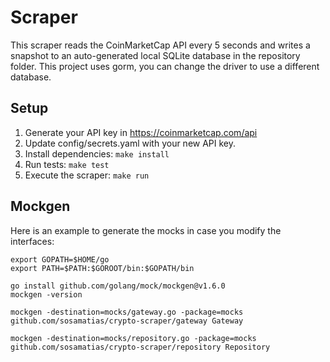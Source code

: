 # Scraper
This scraper reads the CoinMarketCap API every 5 seconds and writes a snapshot to an auto-generated local SQLite database in the repository folder. This project uses gorm, you can change the driver to use a different database.

## Setup
1) Generate your API key in https://coinmarketcap.com/api
2) Update config/secrets.yaml with your new API key.
3) Install dependencies: `make install`
4) Run tests: `make test`
5) Execute the scraper: `make run`

## Mockgen
Here is an example to generate the mocks in case you modify the interfaces:
```
export GOPATH=$HOME/go
export PATH=$PATH:$GOROOT/bin:$GOPATH/bin

go install github.com/golang/mock/mockgen@v1.6.0
mockgen -version 

mockgen -destination=mocks/gateway.go -package=mocks github.com/sosamatias/crypto-scraper/gateway Gateway 

mockgen -destination=mocks/repository.go -package=mocks github.com/sosamatias/crypto-scraper/repository Repository 
```

